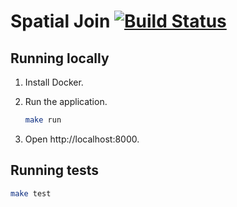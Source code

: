 # Spatial Join [![Build Status](https://travis-ci.org/nycivicengagementtable/spatial_join.svg?branch=master)](https://travis-ci.org/nycivicengagementtable/spatial_join)

## Running locally

1. Install Docker.
1. Run the application.

    ```sh
    make run
    ```

1. Open http://localhost:8000.

## Running tests

```sh
make test
```
